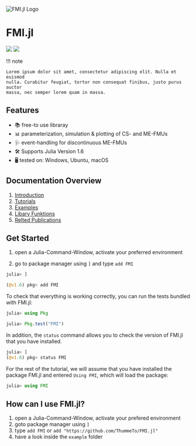 ![FMI.jl Logo](https://github.com/ThummeTo/FMI.jl/blob/main/logo/dark/fmijl_logo_640_320.png "FMI.jl Logo")
# FMI.jl

[![][docs-img]](docs-url) [![][test-img]]() 

<!---Dokumentation Variablen--->

[docs-img]: https://img.shields.io/badge/docs-dev-blue.svg
[docs-url]: https://ThummeTo.github.io/FMI.jl/dev
<!--- Run FMI.jl Tests Variablen--->

[test-img]: https://github.com/ThummeTo/FMI.jl/actions/workflows/Test.yml/badge.svg

<!--- [![](https://img.shields.io/badge/docs-stable-blue.svg)](https://ThummeTo.github.io/FMI.jl/stable) --->

!!! note

    Lorem ipsum dolor sit amet, consectetur adipiscing elit. Nulla et euismod
    nulla. Curabitur feugiat, tortor non consequat finibus, justo purus auctor
    massa, nec semper lorem quam in massa.


## Features
- 📚 free-to use libraray
- 📊 parameterization, simulation & plotting of CS- and ME-FMUs
- 🩺 event-handling for discontinuous ME-FMUs
- 🛠️ Supports Julia Version 1.6
- 🖥️ tested on: Windows, Ubuntu, macOS

## Documentation Overview
1. [Introduction]()
2. [Tutorials]()
3. [Examples]()
4. [Libary Funktions]()
5. [Relted Publications]()

## Get Started
1. open a Julia-Command-Window, activate your preferred environment

1. go to package manager using ```]``` and type ```add FMI```
```julia
julia> ]

(@v1.6) pkg> add FMI
```

To check that everything is working correctly, you can run the tests bundled with FMI.jl:
```julia
julia> using Pkg

julia> Pkg.test("FMI")
```

In addition, the ```status``` command allows you to check the version of FMI.jl that you have installed.
```julia
julia> ]
(@v1.6) pkg> status FMI
```

For the rest of the tutorial, we will assume that you have installed the package FMI.jl and entered ``Using FMI``, which will load the package:

```julia
julia> using FMI
```
## How can I use FMI.jl?
1. open a Julia-Command-Window, activate your prefered environment
1. goto package manager using ```]```
1. type ```add FMI``` or ```add "https://github.com/ThummeTo/FMI.jl"```
1. have a look inside the ```example``` folder